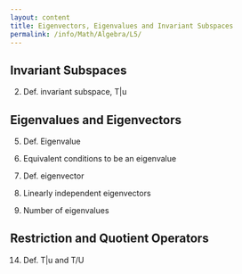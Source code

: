 ```yaml
---
layout: content
title: Eigenvectors, Eigenvalues and Invariant Subspaces
permalink: /info/Math/Algebra/L5/
---
```

## Invariant Subspaces
2) Def. invariant subspace, T|u

## Eigenvalues and Eigenvectors
5) Def. Eigenvalue
6) Equivalent conditions to be an eigenvalue
7) Def. eigenvector

10) Linearly independent eigenvectors
13) Number of eigenvalues

## Restriction and Quotient Operators
14) Def. T|u and T/U

##



